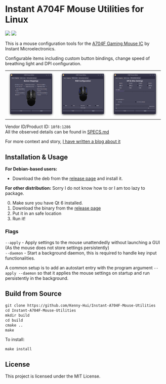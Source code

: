 # Instant A704F Mouse Utilities for Linux
![](https://img.shields.io/badge/jank_inside-brown) ![](https://img.shields.io/badge/works_on-my_machine-green)

This is a mouse configuration tools for the [A704F Gaming Mouse IC](https://instant-sys.com/uploads/pdf/norm/SPEC/A704F_SPEC_EN.V1.00.pdf) by Instant Microelectronics.  

Configurable items including custom button bindings, change speed of breathing light and DPI configuration.  

<table>
    <tr>
        <td><img src="./assets/1.png"></td>
        <td><img src="./assets/2.png"></td>
        <td><img src="./assets/3.png"></td>
    </tr>
</table>

Vendor ID/Product ID: `18f8:1286`  
All the observed details can be found in [SPECS.md](./SPECS.md)

For more context and story, [I have written a blog about it](https://blog.lx862.com/blog/2024-05-13-reverse-engineering-a-mouse/)

## Installation & Usage
**For Debian-based users:**
- Download the deb from the [release page](https://github.com/Kenny-Hui/Instant-A704F-Mouse-Utilities/releases/latest) and install it.

**For other distribution:**
Sorry I do not know how to or I am too lazy to package.

0. Make sure you have Qt 6 installed.
1. Download the binary from the [release page](https://github.com/Kenny-Hui/Instant-A704F-Mouse-Utilities/releases/latest)
2. Put it in an safe location
3. Run it!

### Flags
`--apply` - Apply settings to the mouse unattendedly without launching a GUI (As the mouse does not store settings persistently)  
`--daemon` - Start a background daemon, this is required to handle key input functionalities.

A common setup is to add an autostart entry with the program argument `--apply --daemon` so that it applies the mouse settings on startup and run persistently in the background.

## Build from Source
```
git clone https://github.com/Kenny-Hui/Instant-A704F-Mouse-Utilities
cd Instant-A704F-Mouse-Utilities
mkdir build
cd build
cmake ..
make
```

To install:
```
make install
```

## License
This project is licensed under the MIT License.